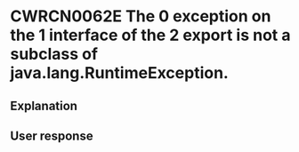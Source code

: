 # CWRCN0062E The 0 exception on the 1 interface of the 2 export is not a subclass of java.lang.RuntimeException.

## Explanation

## User response